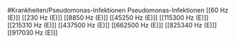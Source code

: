 #Krankheiten/Pseudomonas-Infektionen
Pseudomonas-Infektionen
[[60 Hz (E)]]
[[230 Hz (E)]]
[[8850 Hz (E)]]
[[45250 Hz (E)]]
[[115300 Hz (E)]]
[[215310 Hz (E)]]
[[437500 Hz (E)]]
[[662500 Hz (E)]]
[[825340 Hz (E)]]
[[917030 Hz (E)]]